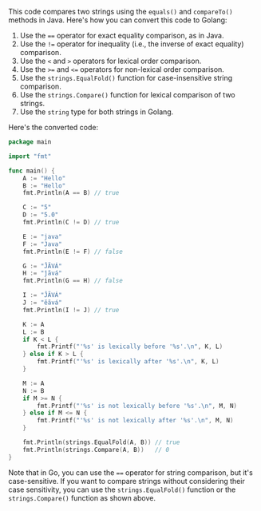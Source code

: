 This code compares two strings using the `equals()` and `compareTo()` methods in Java. Here's how you can convert this code to Golang:

1. Use the `==` operator for exact equality comparison, as in Java.
2. Use the `!=` operator for inequality (i.e., the inverse of exact equality) comparison.
3. Use the `<` and `>` operators for lexical order comparison.
4. Use the `>=` and `<=` operators for non-lexical order comparison.
5. Use the `strings.EqualFold()` function for case-insensitive string comparison.
6. Use the `strings.Compare()` function for lexical comparison of two strings.
7. Use the `string` type for both strings in Golang.

Here's the converted code:
```go
package main

import "fmt"

func main() {
    A := "Hello"
    B := "Hello"
    fmt.Println(A == B) // true

    C := "5"
    D := "5.0"
    fmt.Println(C != D) // true

    E := "java"
    F := "Java"
    fmt.Println(E != F) // false

    G := "ĴÃVÁ"
    H := "ĵãvá"
    fmt.Println(G == H) // false

    I := "ĴÃVÁ"
    J := "ĕãvá"
    fmt.Println(I != J) // true

    K := A
    L := B
    if K < L {
        fmt.Printf("'%s' is lexically before '%s'.\n", K, L)
    } else if K > L {
        fmt.Printf("'%s' is lexically after '%s'.\n", K, L)
    }

    M := A
    N := B
    if M >= N {
        fmt.Printf("'%s' is not lexically before '%s'.\n", M, N)
    } else if M <= N {
        fmt.Printf("'%s' is not lexically after '%s'.\n", M, N)
    }

    fmt.Println(strings.EqualFold(A, B)) // true
    fmt.Println(strings.Compare(A, B))   // 0
}
```
Note that in Go, you can use the `==` operator for string comparison, but it's case-sensitive. If you want to compare strings without considering their case sensitivity, you can use the `strings.EqualFold()` function or the `strings.Compare()` function as shown above.
